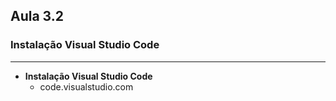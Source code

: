 ## Aula 3.2
### Instalação Visual Studio Code
---
- **Instalação Visual Studio Code**
	- code.visualstudio.com
